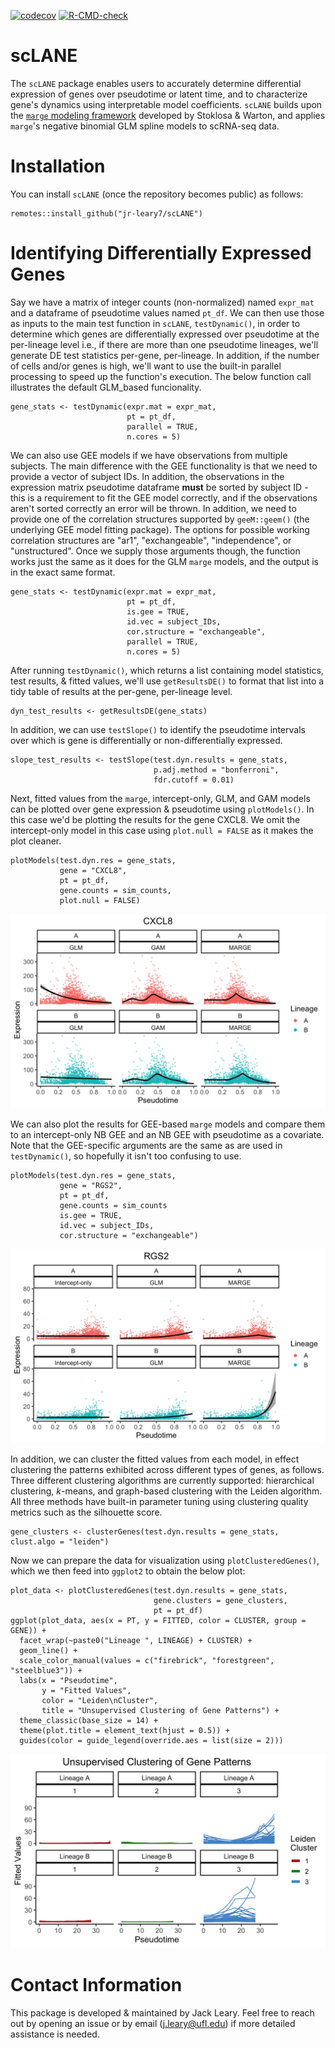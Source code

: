 <!-- badges: start -->
[![codecov](https://codecov.io/gh/jr-leary7/scLANE/branch/main/graph/badge.svg?token=U2U5RTF2VW)](https://codecov.io/gh/jr-leary7/scLANE)
[![R-CMD-check](https://github.com/jr-leary7/scLANE/actions/workflows/R-CMD-check.yaml/badge.svg?branch=main)](https://github.com/jr-leary7/scLANE/actions/workflows/R-CMD-check.yaml)
<!-- badges: end -->

# scLANE

The `scLANE` package enables users to accurately determine differential expression of genes over pseudotime or latent time, and to characterize gene's dynamics using interpretable model coefficients. `scLANE` builds upon the [`marge` modeling framework](https://github.com/JakubStats/marge) developed by Stoklosa & Warton, and applies `marge`'s negative binomial GLM spline models to scRNA-seq data. 

# Installation 

You can install `scLANE` (once the repository becomes public) as follows:

```
remotes::install_github("jr-leary7/scLANE")
```

# Identifying Differentially Expressed Genes

Say we have a matrix of integer counts (non-normalized) named `expr_mat` and a dataframe of pseudotime values named `pt_df`. We can then use those as inputs to the main test function in `scLANE`, `testDynamic()`, in order to determine which genes are differentially expressed over pseudotime at the per-lineage level i.e., if there are more than one pseudotime lineages, we'll generate DE test statistics per-gene, per-lineage. In addition, if the number of cells and/or genes is high, we'll want to use the built-in parallel processing to speed up the function's execution. The below function call illustrates the default GLM_based funcionality. 

```
gene_stats <- testDynamic(expr.mat = expr_mat, 
                          pt = pt_df, 
                          parallel = TRUE, 
                          n.cores = 5)
```

We can also use GEE models if we have observations from multiple subjects. The main difference with the GEE functionality is that we need to provide a vector of subject IDs. In addition, the observations in the expression matrix pseudotime dataframe **must** be sorted by subject ID - this is a requirement to fit the GEE model correctly, and if the observations aren't sorted correctly an error will be thrown. In addition, we need to provide one of the correlation structures supported by `geeM::geem()` (the underlying GEE model fitting package). The options for possible working correlation structures are "ar1", "exchangeable", "independence", or "unstructured". Once we supply those arguments though, the function works just the same as it does for the GLM `marge` models, and the output is in the exact same format. 

```
gene_stats <- testDynamic(expr.mat = expr_mat, 
                          pt = pt_df, 
                          is.gee = TRUE, 
                          id.vec = subject_IDs, 
                          cor.structure = "exchangeable", 
                          parallel = TRUE, 
                          n.cores = 5)
```

After running `testDynamic()`, which returns a list containing model statistics, test results, & fitted values, we'll use `getResultsDE()` to format that list into a tidy table of results at the per-gene, per-lineage level. 

```
dyn_test_results <- getResultsDE(gene_stats)
```

In addition, we can use `testSlope()` to identify the pseudotime intervals over which is gene is differentially or non-differentially expressed. 

```
slope_test_results <- testSlope(test.dyn.results = gene_stats, 
                                p.adj.method = "bonferroni", 
                                fdr.cutoff = 0.01)
```

Next, fitted values from the `marge`, intercept-only, GLM, and GAM models can be plotted over gene expression & pseudotime using `plotModels()`. In this case we'd be plotting the results for the gene CXCL8. We omit the intercept-only model in this case using `plot.null = FALSE` as it makes the plot cleaner. 

```
plotModels(test.dyn.res = gene_stats, 
           gene = "CXCL8", 
           pt = pt_df, 
           gene.counts = sim_counts, 
           plot.null = FALSE)
```
![GLM Framework Model Output](./vignettes/scLANE_plotModels_Output_GLM_CXCL8.png)

We can also plot the results for GEE-based `marge` models and compare them to an intercept-only NB GEE and an NB GEE with pseudotime as a covariate. Note that the GEE-specific arguments are the same as are used in `testDynamic()`, so hopefully it isn't too confusing to use. 

```
plotModels(test.dyn.res = gene_stats, 
           gene = "RGS2", 
           pt = pt_df, 
           gene.counts = sim_counts
           is.gee = TRUE, 
           id.vec = subject_IDs, 
           cor.structure = "exchangeable")
```

![GEE Framework Model Output](./vignettes/scLANE_plotModels_Output_GEE_RGS2.png)

In addition, we can cluster the fitted values from each model, in effect clustering the patterns exhibited across different types of genes, as follows. Three different clustering algorithms are currently supported: hierarchical clustering, *k*-means, and graph-based clustering with the Leiden algorithm. All three methods have built-in parameter tuning using clustering quality metrics such as the silhouette score. 

```
gene_clusters <- clusterGenes(test.dyn.results = gene_stats, clust.algo = "leiden")
```

Now we can prepare the data for visualization using `plotClusteredGenes()`, which we then feed into `ggplot2` to obtain the below plot: 

```
plot_data <- plotClusteredGenes(test.dyn.results = gene_stats, 
                                gene.clusters = gene_clusters, 
                                pt = pt_df)
ggplot(plot_data, aes(x = PT, y = FITTED, color = CLUSTER, group = GENE)) + 
  facet_wrap(~paste0("Lineage ", LINEAGE) + CLUSTER) + 
  geom_line() + 
  scale_color_manual(values = c("firebrick", "forestgreen", "steelblue3")) + 
  labs(x = "Pseudotime", 
       y = "Fitted Values", 
       color = "Leiden\nCluster", 
       title = "Unsupervised Clustering of Gene Patterns") + 
  theme_classic(base_size = 14) + 
  theme(plot.title = element_text(hjust = 0.5)) + 
  guides(color = guide_legend(override.aes = list(size = 2)))
```

![Clustered genes](./vignettes/scLANE_clustered_genes.png)

# Contact Information 

This package is developed & maintained by Jack Leary. Feel free to reach out by opening an issue or by email (j.leary@ufl.edu) if more detailed assistance is needed. 
